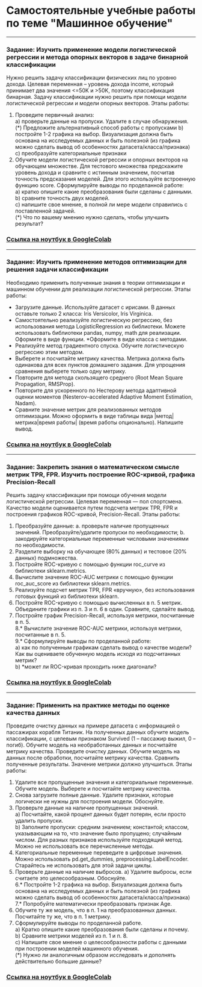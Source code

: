 # Самостоятельные учебные работы по теме "Машинное обучение"

---
###  Задание: Изучить применение модели логистической регрессии и метода опорных векторов в задаче бинарной классификации
Нужно решить задачу классификации физических лиц по уровню дохода. Целевая переменная – уровень дохода income, который принимает два значения <=50K и >50K, поэтому классификация бинарная. 
Задачу классификации нужно решить при помощи модели логистической регрессии и модели опорных векторов.
Этапы работы:  
1. Проведите первичный анализ:  
a) проверьте данные на пропуски. Удалите в случае обнаружения.  
(*) Предложите альтернативный способ работы с пропусками
b) постройте 1-2 графика на выбор. Визуализация должна быть основана на исследуемых данных и быть полезной (из графика можно сделать вывод об особенностях датасета/класса/признака)  
c) преобразуйте категориальные признаки  
2. Обучите модели логистической регрессии и опорных векторов на обучающем множестве. Для тестового множества предскажите уровень дохода и сравните с истинным значением, посчитав точность предсказания моделей. Для этого используйте встроенную функцию score. Сформулируйте выводы по проделанной работе:  
a) кратко опишите какие преобразования были сделаны с данными.  
b) cравните точность двух моделей.  
c) напишите свое мнение, в полной ли мере модели справились с поставленной задачей.   
(*) Что по вашему мнению нужно сделать, чтобы улучшить результат?
### [Ссылка на ноутбук в GoogleColab](https://colab.research.google.com/drive/1nL_5lxEfw73GDLcV_-oRw0p75-ptnoVV?usp=sharing)
---
###  Задание: Изучить применение методов оптимизации для решения задачи классификации
Необходимо применить полученные знания в теории оптимизации и машинном обучении для реализации логистической регрессии.
Этапы работы:
  - Загрузите данные. Используйте датасет с ирисами. В данных оставьте только 2 класса: Iris Versicolor, Iris Virginica.
  - Самостоятельно реализуйте логистическую регрессию, без использования метода LogisticRegression из библиотеки. Можете использовать библиотеки pandas, numpy, math для реализации. Оформите в виде функции. *Оформите в виде класса с методами.
  - Реализуйте метод градиентного спуска. Обучите логистическую регрессию этим методом.
  - Выберете и посчитайте метрику качества. Метрика должна быть одинакова для всех пунктов домашнего задания. Для упрощения сравнения выберете только одну метрику.
  - Повторите для метода скользящего среднего (Root Mean Square Propagation, RMSProp).
  - Повторите для ускоренного по Нестерову метода адаптивной оценки моментов (Nesterov–accelerated Adaptive Moment Estimation, Nadam).
  - Сравните значение метрик для реализованных методов оптимизации. Можно оформить в виде таблицы вида |метод|метрика|время работы| (время работы опционально). Напишите вывод.
### [Ссылка на ноутбук в GoogleColab](https://colab.research.google.com/drive/19pL7UmYfirBJRaCdNtnxN-mZoujBriU5?usp=sharing)
---
###  Задание: Закрепить знания о математическом смысле метрик TPR, FPR. Изучить построение ROC-кривой, графика Precision-Recall
Решить задачу классификации при помощи обучения модели логистической регрессии. Целевая переменная — пол спортсмена. Качество модели оценивается путем подсчета метрик TPR, FPR и построения графиков ROC-кривой, Precision-Recall.
Этапы работы:
1. Преобразуйте данные:
  a. проверьте наличие пропущенных значений. Преобразуйте/удалите пропуски по необходимости;
  b. закодируйте категориальные переменные числовыми значениями по необходимости.
2. Разделите выборку на обучающее (80% данных) и тестовое (20% данных) подмножества.
3. Постройте ROC-кривую с помощью функции roc_curve из библиотеки sklearn.metrics.
4. Вычислите значение ROC-AUC метрики с помощью функции roc_auc_score из библиотеки sklearn.metrics.
5. Реализуйте подсчет метрик TPR, FPR «вручную», без использования готовых функций из библиотеки sklearn.
6. Постройте ROC-кривую с помощью вычисленных в п. 5 метрик. Объедините графики из п. 3 и п. 6 в один. Сравните, сделайте вывод.
7. Постройте график Precision-Recall, используя метрики, посчитанные в п. 5.  
8.* Вычислите значение ROC-AUC метрики, используя метрики, посчитанные в п. 5.  
9.* Сформулируйте выводы по проделанной работе:  
a) как по полученным графикам сделать вывод о качестве модели? Как вы оцениваете обученную модель исходя из подсчитанных метрик?  
b) *может ли ROC-кривая проходить ниже диагонали?  
### [Ссылка на ноутбук в GoogleColab](https://colab.research.google.com/drive/1EZTDDizuD9TtnuKWkIXbNraUTYdnY1r0?usp=sharing)
---
###  Задание: Применить на практике методы по оценке качества данных
Проведите очистку данных на примере датасета с информацией о пассажирах корабля Титаник. На полученных данных обучите модель классификации, с целевым признаком Survived (1 – пассажир выжил, 0 – погиб). Обучите модель на необработанных данных и посчитайте метрику качества. Проведите очистку данных. Обучите модель на данных после обработки, посчитайте метрику качества. Сравнить полученные результаты. Значение метрики должно улучшиться.
Этапы работы:
1. Удалите все пропущенные значения и категориальные переменные. Обучите модель. Выберете и посчитайте метрику качества.
2. Снова загрузите полные данные. Удалите признаки, которые логически не нужны для построения модели. Обоснуйте.
3. Проверьте данные на наличие пропущенных значений.  
  a) Посчитайте, какой процент данных будет потерян, если просто удалить пропуски.  
  b) Заполните пропуски: средним значением; константой; классом, указывающим на то, что значение было пропущено; случайным числом. Для разных признаков используйте подходящий метод. Можно не использовать все перечисленные методы.  
4. Категориальные переменные переведите в цифровые значения. Можно использовать pd.get_dummies, preprocessing.LabelEncoder. Старайтесь не использовать для этой задачи циклы.
5. Проверьте данные на наличие выбросов.
  a) Удалите выбросы, если считаете это целесообразным. Обоснуйте.  
6.* Постройте 1-2 графика на выбор. Визуализация должна быть основана на исследуемых данных и быть полезной (из графика можно сделать вывод об особенностях датасета/класса/признака)  
7.* Попробуйте математически преобразовать признак Age.  
8. Обучите ту же модель, что в п. 1 на преобразованных данных. Посчитайте ту же, что в п. 1 метрику.  
9. Сформулируйте выводы по проделанной работе.  
  a) Кратко опишите какие преобразования были сделаны и почему.  
  b) Сравните метрики моделей из п. 1 и п. 8.  
  c) Напишите свое мнение о целесообразности работы с данными при построении моделей машинного обучения.    
  (*) Нужно ли аналогичным образом исследовать и дополнять действительно большие данные?
### [Ссылка на ноутбук в GoogleColab](https://colab.research.google.com/drive/1Vw6m66wt1wQKqZUXtUz3pQQcVzQVOdJt?usp=sharing)

